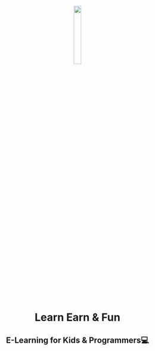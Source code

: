 <p align="center"><a href="https://learnearnfun.com/" target="_blank"><img src="https://yt3.ggpht.com/a-/AAuE7mCEl9wTEQHSb8JrEvy4WIO2cBF1hV5zTeMF3Q=s900-mo-c-c0xffffffff-rj-k-no" width="20%"></a></p>

<h1 align="center">Learn Earn & Fun</h1>
<h2 align="center">E-Learning for Kids & Programmers💻</h2>
